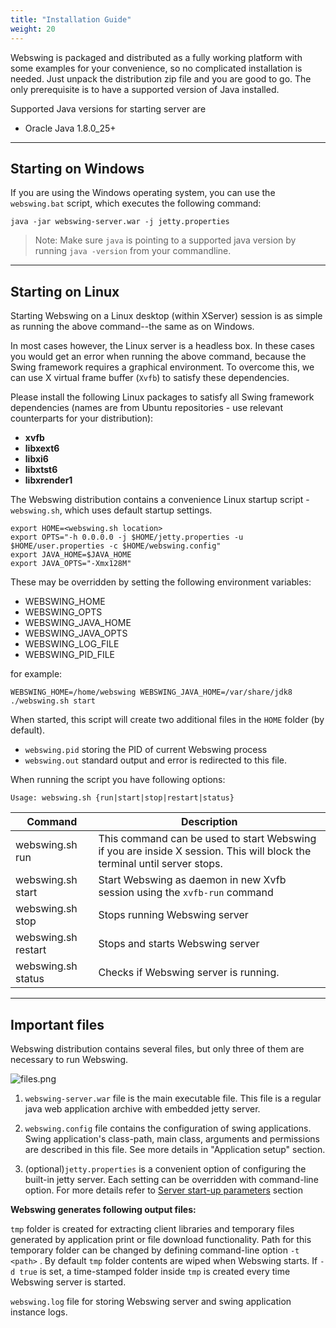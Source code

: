 ```yaml
---
title: "Installation Guide"
weight: 20
---
```


Webswing is packaged and distributed as a fully working platform with some examples for your convenience, so no complicated installation is needed. Just unpack the distribution zip file and you are good to go. The only prerequisite is to have a supported version of Java installed. 

Supported Java versions for starting server are

* Oracle Java 1.8.0_25+

---

## Starting on Windows 

If you are using the Windows operating system, you can use the `webswing.bat` script, which executes the following command: 

```
java -jar webswing-server.war -j jetty.properties
``` 

> Note: Make sure `java` is pointing to a supported java version by running `java -version` from your commandline.  

---

## Starting on Linux 

Starting Webswing on a Linux desktop (within XServer) session is as simple as running the above command--the same as on Windows.

In most cases however, the Linux server is a headless box. In these cases you would get an error when running the above command, because the Swing framework requires a graphical environment. To overcome this, we can use X virtual frame buffer (`Xvfb`) to satisfy these dependencies. 

Please install the following Linux packages to satisfy all Swing framework dependencies (names are from Ubuntu repositories - use relevant counterparts for your distribution):

* **xvfb**
* **libxext6**
* **libxi6**
* **libxtst6**
* **libxrender1**


The Webswing distribution contains a convenience Linux startup script - `webswing.sh`, which uses default startup settings. 

```shell
export HOME=<webswing.sh location>
export OPTS="-h 0.0.0.0 -j $HOME/jetty.properties -u $HOME/user.properties -c $HOME/webswing.config"
export JAVA_HOME=$JAVA_HOME
export JAVA_OPTS="-Xmx128M" 
```

These may be overridden by setting the following environment variables: 

* WEBSWING_HOME
* WEBSWING_OPTS
* WEBSWING_JAVA_HOME
* WEBSWING_JAVA_OPTS
* WEBSWING_LOG_FILE
* WEBSWING_PID_FILE

for example: 
```shell
WEBSWING_HOME=/home/webswing WEBSWING_JAVA_HOME=/var/share/jdk8 ./webswing.sh start
```

When started, this script will create two additional files in the `HOME` folder (by default).

* `webswing.pid` storing the PID of current Webswing process
* `webswing.out` standard output and error is redirected to this file.

When running the script you have following options:

```
Usage: webswing.sh {run|start|stop|restart|status}
``` 

Command 	        | Description
--------------------| ------------
webswing.sh run        | This command can be used to start Webswing if you are inside X session. This will block the terminal until server stops. 
webswing.sh start      | Start Webswing as daemon in new Xvfb session using the `xvfb-run` command
webswing.sh stop       | Stops running Webswing server
webswing.sh restart    | Stops and starts Webswing server
webswing.sh status     | Checks if Webswing server is running. 

---

## Important files

Webswing distribution contains several files, but only three of them are necessary to run Webswing.

![files.png](../img/files.png)

1. `webswing-server.war` file is the main executable file. This file is a regular java web application archive with embedded jetty server.

2. `webswing.config` file contains the configuration of swing applications. Swing application's class-path, main class, arguments and permissions are described in this file. See more details in "Application setup" section.

3. (optional)`jetty.properties` is a convenient option of configuring the built-in jetty server. Each setting can be overridden with command-line option. For more details refer to [Server start-up parameters](../setup) section

**Webswing generates following output files:**

`tmp` folder is created for extracting client libraries and temporary files generated by application print or file download functionality. Path for this temporary folder can be changed by defining command-line option `-t <path>` . By default `tmp` folder contents are wiped when Webswing starts. If `-d true` is set, a time-stamped folder inside `tmp` is created every time Webswing server is started.

`webswing.log` file for storing Webswing server and swing application instance logs.


